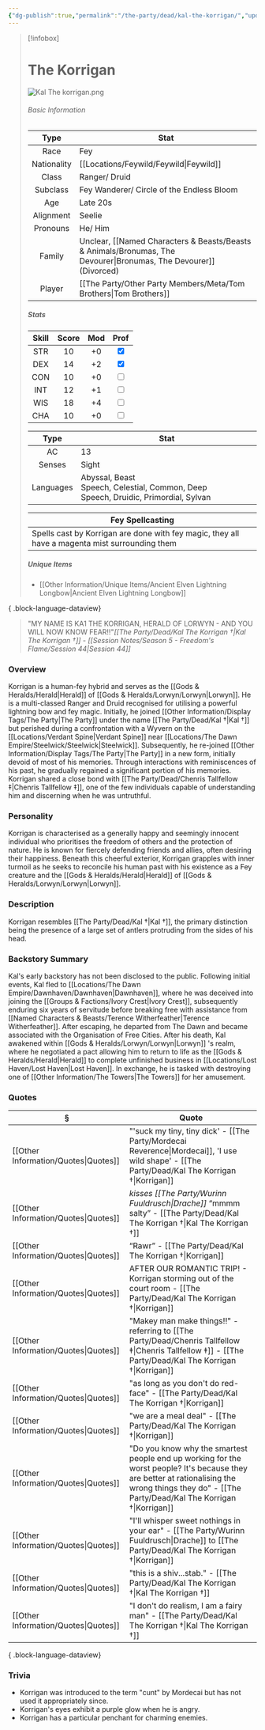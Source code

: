 ```yaml
---
{"dg-publish":true,"permalink":"/the-party/dead/kal-the-korrigan/","updated":"2025-08-30T12:56:46.119+01:00"}
---
```


 > [!infobox]
> 
> # The Korrigan 
> ![Kal The korrigan.png](/img/user/Admin/Attachments/Kal%20The%20korrigan.png)
> ###### Basic Information
> 
>  Type | Stat |
> :----: | --- |
> Race | Fey |
> Nationality | [[Locations/Feywild/Feywild\|Feywild]] |
> Class | Ranger/ Druid |
>  Subclass | Fey Wanderer/ Circle of the Endless Bloom |
>  Age | Late 20s |
>  Alignment | Seelie |
>  Pronouns | He/ Him |
>  Family | Unclear, [[Named Characters & Beasts/Beasts & Animals/Bronumas, The Devourer\|Bronumas, The Devourer]] (Divorced) |
>  Player | [[The Party/Other Party Members/Meta/Tom Brothers\|Tom Brothers]] |
>  ##### Stats
> Skill | Score | Mod | Prof |
> :---: | :---: | :---: | :---: |
>  STR | 10 | +0 | <input type="checkbox" checked> |
>  DEX | 14 | +2 |  <input type="checkbox" checked> |
>  CON | 10 | +0 | <input type="checkbox" unchecked> |
>  INT | 12 | +1 | <input type="checkbox" unchecked>|
>  WIS | 18 | +4 | <input type="checkbox" unchecked> |
>  CHA | 10 | +0 | <input type="checkbox" unchecked> |
>  
>Type | Stat |
>:---: | --- |
>AC | 13 |
>Senses | Sight |
>Languages | Abyssal, Beast Speech, Celestial, Common, Deep Speech, Druidic, Primordial, Sylvan|
>
>Fey Spellcasting |
>---|
>Spells cast by Korrigan are done with fey magic, they all have a magenta mist surrounding them |
>
>##### Unique Items 
> - [[Other Information/Unique Items/Ancient Elven Lightning Longbow\|Ancient Elven Lightning Longbow]]
> 
{ .block-language-dataview}
 
   > "MY NAME IS KA1 THE KORRIGAN, HERALD OF LORWYN - AND YOU WILL NOW KNOW FEAR!!"<cite>[[The Party/Dead/Kal The Korrigan †\|Kal The Korrigan †]] - [[Session Notes/Season 5 - Freedom's Flame/Session 44\|Session 44]]</cite>

### Overview  
Korrigan is a human-fey hybrid and serves as the [[Gods & Heralds/Herald\|Herald]] of [[Gods & Heralds/Lorwyn/Lorwyn\|Lorwyn]]. He is a multi-classed Ranger and Druid recognised for utilising a powerful lightning bow and fey magic. Initially, he joined [[Other Information/Display Tags/The Party\|The Party]] under the name [[The Party/Dead/Kal †\|Kal †]] but perished during a confrontation with a Wyvern on the [[Locations/Verdant Spine\|Verdant Spine]] near [[Locations/The Dawn Empire/Steelwick/Steelwick\|Steelwick]]. Subsequently, he re-joined [[Other Information/Display Tags/The Party\|The Party]] in a new form, initially devoid of most of his memories. Through interactions with reminiscences of his past, he gradually regained a significant portion of his memories. Korrigan shared a close bond with [[The Party/Dead/Chenris Tallfellow ‡\|Chenris Tallfellow ‡]], one of the few individuals capable of understanding him and discerning when he was untruthful. 
  
### Personality  
Korrigan is characterised as a generally happy and seemingly innocent individual who prioritises the freedom of others and the protection of nature. He is known for fiercely defending friends and allies, often desiring their happiness. Beneath this cheerful exterior, Korrigan grapples with inner turmoil as he seeks to reconcile his human past with his existence as a Fey creature and the [[Gods & Heralds/Herald\|Herald]] of [[Gods & Heralds/Lorwyn/Lorwyn\|Lorwyn]].  
  
### Description  
Korrigan resembles [[The Party/Dead/Kal †\|Kal †]], the primary distinction being the presence of a large set of antlers protruding from the sides of his head.  
  
### Backstory Summary  
Kal's early backstory has not been disclosed to the public. Following initial events, Kal fled to [[Locations/The Dawn Empire/Dawnhaven/Dawnhaven\|Dawnhaven]], where he was deceived into joining the [[Groups & Factions/Ivory Crest\|Ivory Crest]], subsequently enduring six years of servitude before breaking free with assistance from [[Named Characters & Beasts/Terence Witherfeather\|Terence Witherfeather]]. After escaping, he departed from The Dawn and became associated with the Organisation of Free Cities. After his death, Kal awakened within [[Gods & Heralds/Lorwyn/Lorwyn\|Lorwyn]] 's realm, where he negotiated a pact allowing him to return to life as the [[Gods & Heralds/Herald\|Herald]] to complete unfinished business in [[Locations/Lost Haven/Lost Haven\|Lost Haven]]. In exchange, he is tasked with destroying one of [[Other Information/The Towers\|The Towers]] for her amusement. 

### Quotes
| §                                       | Quote                                                                                                                                                                                 |
| --------------------------------------- | ------------------------------------------------------------------------------------------------------------------------------------------------------------------------------------- |
| [[Other Information/Quotes\|Quotes]] | "'suck my tiny, tiny dick' - [[The Party/Mordecai Reverence\|Mordecai]], 'I use wild shape' - [[The Party/Dead/Kal The Korrigan †\|Korrigan]]                                                                  |
| [[Other Information/Quotes\|Quotes]] | _kisses [[The Party/Wurinn Fuuldrusch\|Drache]]_ “mmmm salty” - [[The Party/Dead/Kal The Korrigan †\|Kal The Korrigan †]]                                                                                                          |
| [[Other Information/Quotes\|Quotes]] | “Rawr” - [[The Party/Dead/Kal The Korrigan †\|Korrigan]]                                                                                                                                             |
| [[Other Information/Quotes\|Quotes]] | AFTER OUR ROMANTIC TRIP! - Korrigan storming out of the court room -  [[The Party/Dead/Kal The Korrigan †\|Korrigan]]                                                                                |
| [[Other Information/Quotes\|Quotes]] | "Makey man make things!!" - referring to [[The Party/Dead/Chenris Tallfellow ‡\|Chenris Tallfellow ‡]] -  [[The Party/Dead/Kal The Korrigan †\|Korrigan]]                                                                                 |
| [[Other Information/Quotes\|Quotes]] | "as long as you don't do red-face" -  [[The Party/Dead/Kal The Korrigan †\|Korrigan]]                                                                                                                |
| [[Other Information/Quotes\|Quotes]] | "we are a meal deal" -  [[The Party/Dead/Kal The Korrigan †\|Korrigan]]                                                                                                                              |
| [[Other Information/Quotes\|Quotes]] | "Do you know why the smartest people end up working for the worst people? It's because they are better at rationalising the wrong things they do" -  [[The Party/Dead/Kal The Korrigan †\|Korrigan]] |
| [[Other Information/Quotes\|Quotes]] | "I'll whisper sweet nothings in your ear" - [[The Party/Wurinn Fuuldrusch\|Drache]] to [[The Party/Dead/Kal The Korrigan †\|Korrigan]]                                                                         |
| [[Other Information/Quotes\|Quotes]] | "this is a shiv...stab." - [[The Party/Dead/Kal The Korrigan †\|Kal The Korrigan †]]                                                                                                                                     |
| [[Other Information/Quotes\|Quotes]] | "I don't do realism, I am a fairy man" - [[The Party/Dead/Kal The Korrigan †\|Kal The Korrigan †]]                                                                                                                       |

{ .block-language-dataview}
  
### Trivia  
- Korrigan was introduced to the term "cunt" by Mordecai but has not used it appropriately since.  
- Korrigan's eyes exhibit a purple glow when he is angry.  
- Korrigan has a particular penchant for charming enemies.  